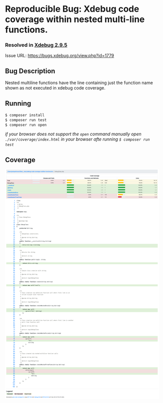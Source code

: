 # Reproducible Bug: Xdebug code coverage within nested multi-line functions.

### Resolved in [Xdebug 2.9.5](https://xdebug.org/announcements/2020-04-25)

Issue URL: https://bugs.xdebug.org/view.php?id=1779

## Bug Description

Nested multiline functions have the line containing just the function name shown
as not executed in xdebug code coverage.

## Running

```
$ composer install
$ composer run test
$ composer run open
```

_if your browser does not support the `open` command manually open
`./var/coverage/index.html` in your browser afte running `$ composer run test`_

## Coverage

![Kiku](docs/coverage.png)

